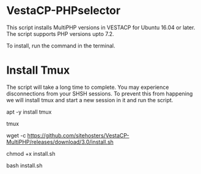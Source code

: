 # VestaCP-PHPselector

This script installs MultiPHP versions in VESTACP for Ubuntu 16.04 or later. The script supports PHP versions upto 7.2.

To install, run the command in the terminal.

# Install Tmux
The script will take a long time to complete. You may experience disconnections from your SHSH sessions. To prevent this from happening we will install tmux and start a new session in it and run the script.

apt -y install tmux

tmux

wget -c https://github.com/sitehosters/VestaCP-MultiPHP/releases/download/3.0/install.sh

chmod +x install.sh

bash install.sh
